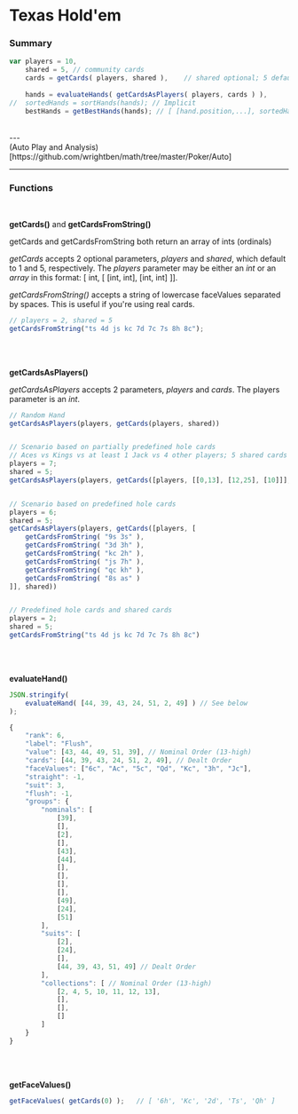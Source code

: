 # Texas Hold'em

### Summary


```js
var	players = 10,
	shared = 5,	// community cards
	cards = getCards( players, shared ),	// shared optional; 5 default
	
	hands = evaluateHands( getCardsAsPlayers( players, cards ) ),
//	sortedHands = sortHands(hands);	// Implicit
	bestHands = getBestHands(hands); // [ [hand.position,...], sortedHands[] ]
```
<br />
---
<br />
(Auto Play and Analysis)[https://github.com/wrightben/math/tree/master/Poker/Auto]

---

### Functions
<br />

**getCards()** and **getCardsFromString()**

getCards and getCardsFromString both return an array of ints (ordinals)

*getCards* accepts 2 optional parameters, *players* and *shared*, which default to 1 and 5, respectively. The *players* parameter may be either an *int* or an *array* in this format: [ int, [ [int, int], [int, int] ]].

*getCardsFromString()* accepts a string of lowercase faceValues separated by spaces. This is useful if you're using real cards.

```js
// players = 2, shared = 5
getCardsFromString("ts 4d js kc 7d 7c 7s 8h 8c");
```

<br /><br />

**getCardsAsPlayers()**

*getCardsAsPlayers* accepts 2 parameters, *players* and *cards*. The players parameter is an *int*.


```js
// Random Hand
getCardsAsPlayers(players, getCards(players, shared))


// Scenario based on partially predefined hole cards
// Aces vs Kings vs at least 1 Jack vs 4 other players; 5 shared cards
players = 7;
shared = 5;
getCardsAsPlayers(players, getCards([players, [[0,13], [12,25], [10]]], shared))


// Scenario based on predefined hole cards
players = 6;
shared = 5;
getCardsAsPlayers(players, getCards([players, [
	getCardsFromString( "9s 3s" ),
	getCardsFromString( "3d 3h" ),
	getCardsFromString( "kc 2h" ),
	getCardsFromString( "js 7h" ),
	getCardsFromString( "qc kh" ),
	getCardsFromString( "8s as" )
]], shared))


// Predefined hole cards and shared cards
players = 2;
shared = 5;
getCardsFromString("ts 4d js kc 7d 7c 7s 8h 8c")
```

<br /><br />

**evaluateHand()**

```js
JSON.stringify(
	evaluateHand( [44, 39, 43, 24, 51, 2, 49] )	// See below
);

{
	"rank": 6,
	"label": "Flush",
	"value": [43, 44, 49, 51, 39], // Nominal Order (13-high)
	"cards": [44, 39, 43, 24, 51, 2, 49], // Dealt Order
	"faceValues": ["6c", "Ac", "5c", "Qd", "Kc", "3h", "Jc"],
	"straight": -1,
	"suit": 3,
	"flush": -1,
	"groups": {
		"nominals": [
			[39],
			[],
			[2],
			[],
			[43],
			[44],
			[],
			[],
			[],
			[],
			[49],
			[24],
			[51]
		],
		"suits": [
			[2],
			[24],
			[],
			[44, 39, 43, 51, 49] // Dealt Order
		],
		"collections": [ // Nominal Order (13-high)
			[2, 4, 5, 10, 11, 12, 13],
			[],
			[],
			[]
		]
	}
}
```

<br /><br />

**getFaceValues()**
```js
getFaceValues( getCards(0) );	// [ '6h', 'Kc', '2d', 'Ts', 'Qh' ]
```
